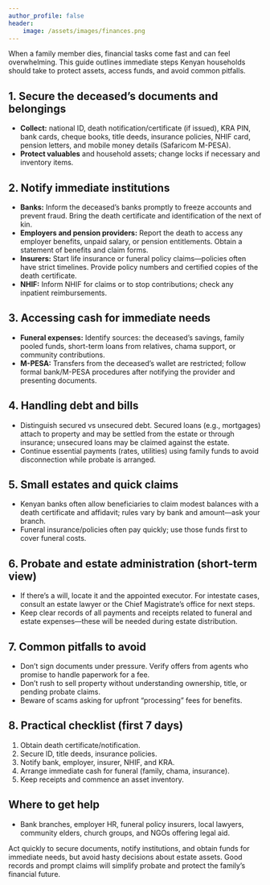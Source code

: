 ```yaml
---
author_profile: false
header:
    image: /assets/images/finances.png
---
```


When a family member dies, financial tasks come fast and can feel overwhelming. This guide outlines immediate steps Kenyan households should take to protect assets, access funds, and avoid common pitfalls.

## 1. Secure the deceased’s documents and belongings
- **Collect:** national ID, death notification/certificate (if issued), KRA PIN, bank cards, cheque books, title deeds, insurance policies, NHIF card, pension letters, and mobile money details (Safaricom M-PESA).  
- **Protect valuables** and household assets; change locks if necessary and inventory items.

## 2. Notify immediate institutions
- **Banks:** Inform the deceased’s banks promptly to freeze accounts and prevent fraud. Bring the death certificate and identification of the next of kin.  
- **Employers and pension providers:** Report the death to access any employer benefits, unpaid salary, or pension entitlements. Obtain a statement of benefits and claim forms.  
- **Insurers:** Start life insurance or funeral policy claims—policies often have strict timelines. Provide policy numbers and certified copies of the death certificate.  
- **NHIF:** Inform NHIF for claims or to stop contributions; check any inpatient reimbursements.

## 3. Accessing cash for immediate needs
- **Funeral expenses:** Identify sources: the deceased’s savings, family pooled funds, short-term loans from relatives, chama support, or community contributions.  
- **M-PESA:** Transfers from the deceased’s wallet are restricted; follow formal bank/M-PESA procedures after notifying the provider and presenting documents.

## 4. Handling debt and bills
- Distinguish secured vs unsecured debt. Secured loans (e.g., mortgages) attach to property and may be settled from the estate or through insurance; unsecured loans may be claimed against the estate.  
- Continue essential payments (rates, utilities) using family funds to avoid disconnection while probate is arranged.

## 5. Small estates and quick claims
- Kenyan banks often allow beneficiaries to claim modest balances with a death certificate and affidavit; rules vary by bank and amount—ask your branch.  
- Funeral insurance/policies often pay quickly; use those funds first to cover funeral costs.

## 6. Probate and estate administration (short-term view)
- If there’s a will, locate it and the appointed executor. For intestate cases, consult an estate lawyer or the Chief Magistrate’s office for next steps.  
- Keep clear records of all payments and receipts related to funeral and estate expenses—these will be needed during estate distribution.

## 7. Common pitfalls to avoid
- Don’t sign documents under pressure. Verify offers from agents who promise to handle paperwork for a fee.  
- Don’t rush to sell property without understanding ownership, title, or pending probate claims.  
- Beware of scams asking for upfront “processing” fees for benefits.

## 8. Practical checklist (first 7 days)
1. Obtain death certificate/notification.  
2. Secure ID, title deeds, insurance policies.  
3. Notify bank, employer, insurer, NHIF, and KRA.  
4. Arrange immediate cash for funeral (family, chama, insurance).  
5. Keep receipts and commence an asset inventory.

## Where to get help
- Bank branches, employer HR, funeral policy insurers, local lawyers, community elders, church groups, and NGOs offering legal aid.

Act quickly to secure documents, notify institutions, and obtain funds for immediate needs, but avoid hasty decisions about estate assets. Good records and prompt claims will simplify probate and protect the family’s financial future.

